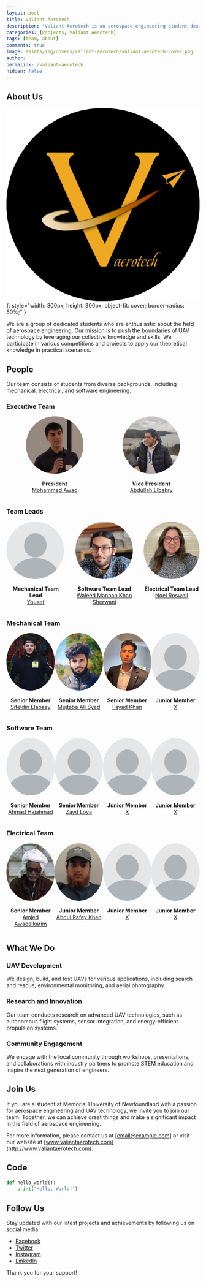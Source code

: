 ```yaml
---
layout: post
title: Valiant Aerotech
description: "Valiant Aerotech is an aerospace engineering student design team at Memorial University of Newfoundland passionate about advancing unmanned aerial vehicle (UAV) technology through creativity, teamwork, and hands-on engineering."
categories: [Projects, Valiant Aerotech]
tags: [team, about]
comments: true
image: assets/img/covers/valiant-aerotech/valiant-aerotech-cover.png
author: 
permalink: /valiant-aerotech
hidden: false
---
```


## About Us
![logo](assets/img/logos/valiant-aerotech/valiant-aerotech-logo.png){: style="width: 300px; height: 300px; object-fit: cover; border-radius: 50%;" }

We are a group of dedicated students who are enthusiastic about the field of aerospace engineering. Our mission is to push the boundaries of UAV technology by leveraging our collective knowledge and skills. We participate in various competitions and projects to apply our theoretical knowledge in practical scenarios.

## People
Our team consists of students from diverse backgrounds, including mechanical, electrical, and software engineering.

### Executive Team
<div style="display: flex; justify-content: space-around;">
    <div>
        <img src="assets/img/people/Mohammed Awad.png" alt="Design Lead" style="width: 150px; height: 150px; object-fit: cover; border-radius: 50%;">
        <p style="text-align: center;font-weight: bold; margin-bottom: 0;">President</p>
        <a href="https://www.linkedin.com/in/mohammed" target="_blank">
            <p style="text-align: center; font-weight: smaller; margin-top: 0;">Mohammed Awad</p>
        </a>
    </div>
    <div style="text-align: center;">
        <img src="assets/img/people/Abdullah Elbakry.png" alt="Project Manager" style="width: 150px; height: 150px; object-fit: cover; border-radius: 50%;">
        <p style="text-align: center; font-weight: bold; margin-bottom: 0;">Vice President</p>
        <a href="https://www.linkedin.com/in/abdullah-elbakry/" target="_blank">
            <p style="text-align: center; font-weight: smaller; margin-top: 0;">Abdullah Elbakry</p>
        </a>
    </div>
</div>

### Team Leads
<div style="display: flex; justify-content: space-around;">
    <div>
        <img src="assets/img/people/X.png" alt="Mechanical Lead" style="width: 150px; height: 150px; object-fit: cover; border-radius: 50%;">
        <p style="text-align: center; font-weight: bold; margin-bottom: 0;">Mechanical Team Lead</p>
        <a href="https://www.instagram.com/dadazoz37" target="_blank">
            <p style="text-align: center; font-weight: smaller; margin-top: 0;">Yousef</p>
        </a>
    </div>
    <div style="text-align: center;">
        <img src="assets/img/people/Waleed Mannan Khan Sherwani.png" alt="Software Lead" style="width: 150px; height: 150px; object-fit: cover; border-radius: 50%;">
        <p style="font-weight: bold; margin-bottom: 0;">Software Team Lead</p>
        <a href="https://www.linkedin.com/in/wmksherwani/" target="_blank">
            <p style="text-align: center; font-weight: smaller; margin-top: 0;">Waleed Mannan Khan Sherwani</p>
        </a>
    </div>
    <div>
        <img src="assets/img/people/Noel Rowsell.png" alt="Electrical Lead" style="width: 150px; height: 150px; object-fit: cover; border-radius: 50%;">
        <p style="text-align: center; font-weight: bold; margin-bottom: 0;">Electrical Team Lead</p>
        <a href="https://www.linkedin.com/in/noelrowsell/" target="_blank">
            <p style="text-align: center; font-weight: smaller; margin-top: 0;">Noel Roswell</p>
        </a>
    </div>
</div>

### Mechanical Team
<div style="display: flex; justify-content: space-around;">
    <div>
        <img src="assets/img/people/Sifeldin Elabasy.png" alt="Team Member" style="width: 150px; height: 150px; object-fit: cover; border-radius: 50%;">
        <p style="text-align: center; font-weight: bold; margin-bottom: 0;">Senior Member</p>
        <a href="https://www.linkedin.com/in/sifeldin-elabasy-a7004323a/" target="_blank">
            <p style="text-align: center; font-weight: smaller; margin-top: 0;">Sifeldin Elabasy</p>
        </a>
    </div>
    <div style="text-align: center;">
        <img src="assets/img/people/Mujtaba Ali Syed.png" alt="Team Member" style="width: 150px; height: 150px; object-fit: cover; border-radius: 50%;">
        <p style="font-weight: bold; margin-bottom: 0;">Senior Member</p>
        <a href="https://www.linkedin.com/in/mujtaba" target="_blank">
            <p style="text-align: center; font-weight: smaller; margin-top: 0;">Mujtaba Ali Syed</p>
        </a>
    </div>
    <div>
        <img src="assets/img/people/Fayad Khan.png" alt="Team Member" style="width: 150px; height: 150px; object-fit: cover; border-radius: 50%;">
        <p style="text-align: center; font-weight: bold; margin-bottom: 0;">Senior Member</p>
        <a href="https://www.linkedin.com/in/alfayadkhan/" target="_blank">
            <p style="text-align: center; font-weight: smaller; margin-top: 0;">Fayad Khan</p>
        </a>
    </div>
    <div style="text-align: center;">
        <img src="assets/img/people/X.png" alt="Team Member" style="width: 150px; height: 150px; object-fit: cover; border-radius: 50%;">
        <p style="font-weight: bold; margin-bottom: 0;">Junior Member</p>
        <a href="https://www.linkedin.com/in/mujtaba" target="_blank">
            <p style="text-align: center; font-weight: smaller; margin-top: 0;">X</p>
        </a>
    </div>
</div>

### Software Team
<div style="display: flex; justify-content: space-around;">
    <div>
        <img src="assets/img/people/X.png" alt="Team Member" style="width: 150px; height: 150px; object-fit: cover; border-radius: 50%;">
        <p style="text-align: center; font-weight: bold; margin-bottom: 0;">Senior Member</p>
        <a href="https://www.linkedin.com/in/aahajahmad/" target="_blank">
            <p style="text-align: center; font-weight: smaller; margin-top: 0;">Ahmad Hajahmad</p>
        </a>
    </div>
    <div style="text-align: center;">
        <img src="assets/img/people/X.png" alt="Team Member" style="width: 150px; height: 150px; object-fit: cover; border-radius: 50%;">
        <p style="font-weight: bold; margin-bottom: 0;">Senior Member</p>
        <a href="https://www.linkedin.com/in/zayd-loya/" target="_blank">
            <p style="text-align: center; font-weight: smaller; margin-top: 0;">Zayd Loya</p>
        </a>
    </div>
    <div style="text-align: center;">
        <img src="assets/img/people/X.png" alt="Team Member" style="width: 150px; height: 150px; object-fit: cover; border-radius: 50%;">
        <p style="font-weight: bold; margin-bottom: 0;">Junior Member</p>
        <a href="https://www.linkedin.com/in/mujtaba" target="_blank">
            <p style="text-align: center; font-weight: smaller; margin-top: 0;">X</p>
        </a>
    </div>
    <div style="text-align: center;">
        <img src="assets/img/people/X.png" alt="Team Member" style="width: 150px; height: 150px; object-fit: cover; border-radius: 50%;">
        <p style="font-weight: bold; margin-bottom: 0;">Junior Member</p>
        <a href="https://www.linkedin.com/in/mujtaba" target="_blank">
            <p style="text-align: center; font-weight: smaller; margin-top: 0;">X</p>
        </a>
    </div>
</div>

### Electrical Team
<div style="display: flex; justify-content: space-around;">
    <div>
        <img src="assets/img/people/Amjed Awadelkarim.png" alt="Team Member" style="width: 150px; height: 150px; object-fit: cover; border-radius: 50%;">
        <p style="text-align: center; font-weight: bold; margin-bottom: 0;">Senior Member</p>
        <a href="https://www.linkedin.com/in/amjed" target="_blank">
            <p style="text-align: center; font-weight: smaller; margin-top: 0;">Amjed Awadelkarim</p>
        </a>
    </div>
    <div style="text-align: center;">
        <img src="assets/img/people/Abdul Raafe Khan.png" alt="Team Member" style="width: 150px; height: 150px; object-fit: cover; border-radius: 50%;">
        <p style="font-weight: bold; margin-bottom: 0;">Junior Member</p>
        <a href="https://www.linkedin.com/in/abdulrafeykhan/" target="_blank">
            <p style="text-align: center; font-weight: smaller; margin-top: 0;">Abdul Rafey Khan</p>
        </a>
    </div>
    <div>
        <img src="assets/img/people/X.png" alt="Team Member" style="width: 150px; height: 150px; object-fit: cover; border-radius: 50%;">
        <p style="text-align: center; font-weight: bold; margin-bottom: 0;">Junior Member</p>
        <a href="https://www.linkedin.com/in/sifeldin-elabasy-a7004323a/" target="_blank">
            <p style="text-align: center; font-weight: smaller; margin-top: 0;">X</p>
        </a>
    </div>
    <div style="text-align: center;">
        <img src="assets/img/people/X.png" alt="Team Member" style="width: 150px; height: 150px; object-fit: cover; border-radius: 50%;">
        <p style="font-weight: bold; margin-bottom: 0;">Junior Member</p>
        <a href="https://www.linkedin.com/in/mujtaba" target="_blank">
            <p style="text-align: center; font-weight: smaller; margin-top: 0;">X</p>
        </a>
    </div>
</div>

## What We Do

### UAV Development
We design, build, and test UAVs for various applications, including search and rescue, environmental monitoring, and aerial photography.

### Research and Innovation
Our team conducts research on advanced UAV technologies, such as autonomous flight systems, sensor integration, and energy-efficient propulsion systems.

### Community Engagement
We engage with the local community through workshops, presentations, and collaborations with industry partners to promote STEM education and inspire the next generation of engineers.

## Join Us
If you are a student at Memorial University of Newfoundland with a passion for aerospace engineering and UAV technology, we invite you to join our team. Together, we can achieve great things and make a significant impact in the field of aerospace engineering.

For more information, please contact us at [email@example.com] or visit our website at [www.valiantaerotech.com](http://www.valiantaerotech.com).

## Code
```python
def hello_world():
    print("Hello, World!")
```

## Follow Us

Stay updated with our latest projects and achievements by following us on social media:

- [Facebook](http://www.facebook.com/valiantaerotech)
- [Twitter](http://www.twitter.com/valiantaerotech)
- [Instagram](http://www.instagram.com/valiantaerotech)
- [LinkedIn](http://www.linkedin.com/company/valiantaerotech)

Thank you for your support!
